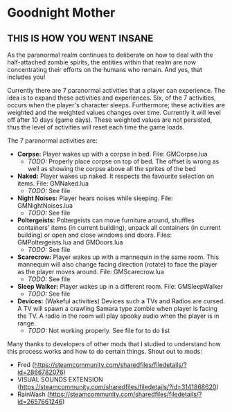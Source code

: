 # Goodnight Mother

## THIS IS HOW YOU WENT INSANE
As the paranormal realm continues to deliberate on how to deal with the half-attached zombie spirits, the entities within that realm are now concentrating their efforts on the humans who remain. And yes, that includes you!

Currently there are 7 paranormal activities that a player can experience. The idea is to expand these activities and experiences.  Six, of the 7 activities, occurs when the player's character sleeps. Furthermore; these activities are weighted and the weighted values changes over time. Currently it will level off after 10 days (game days). These weighted values are not persisted, thus the level of activities will reset each time the game loads.

The 7 paranormal activities are:
- **Corpse:** Player wakes up with a corpse in bed. File: GMCorpse.lua
  - *TODO:* Properly place corpse on top of bed. The offset is wrong as well as showing the corpse above all the sprites of the bed
- **Naked:** Player wakes up naked. It respects the favourite selection on items.  File: GMNaked.lua
  - *TODO:* See file
- **Night Noises:** Player hears noises while sleeping. File: GMNightNoises.lua
  - *TODO:* See file
- **Poltergeists:** Poltergeists can move furniture around, shuffles containers' items (in current building), unpack all containers (in current building) or open and close windows and doors. Files: GMPoltergeists.lua and GMDoors.lua
  - *TODO:* See file
- **Scarecrow:** Player wakes up with a mannequin in the same room. This mannequin will also change facing direction (rotate) to face the player as the player moves around. File: GMScarecrow.lua
  - *TODO:* See file
- **Sleep Walker:** Player wakes up in a different room. File: GMSleepWalker
  - *TODO:* See file
- **Devices:** (Wakeful activities) Devices such a TVs and Radios are cursed. A TV will spawn a crawling Samara type zombie when player is facing the TV. A radio in the room will play spooky audio when the player is in range.
  - *TODO:* Not working properly. See file for to do list

Many thanks to developers of other mods that I studied to understand how this process works and how to do certain things.
Shout out to mods:
- Fred (https://steamcommunity.com/sharedfiles/filedetails/?id=2866782076)
- VISUAL SOUNDS EXTENSION (https://steamcommunity.com/sharedfiles/filedetails/?id=3141868620)
- RainWash (https://steamcommunity.com/sharedfiles/filedetails/?id=2657661246)
